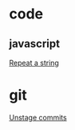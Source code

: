 # code

## javascript

[Repeat a string](code/javascript/repeat.md)

# git

[Unstage commits](git/unstage-commit.md)